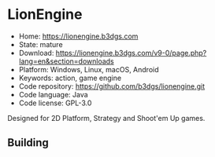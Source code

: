 # LionEngine

- Home: https://lionengine.b3dgs.com
- State: mature
- Download: https://lionengine.b3dgs.com/v9-0/page.php?lang=en&section=downloads
- Platform: Windows, Linux, macOS, Android
- Keywords: action, game engine
- Code repository: https://github.com/b3dgs/lionengine.git
- Code language: Java
- Code license: GPL-3.0

Designed for 2D Platform, Strategy and Shoot'em Up games.

## Building
